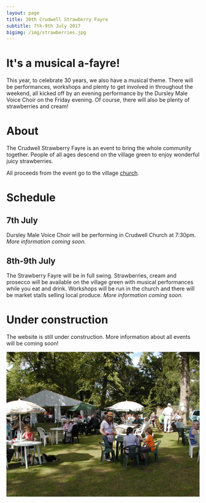 ```yaml
---
layout: page
title: 30th Crudwell Strawberry Fayre
subtitle: 7th-9th July 2017
bigimg: /img/strawberries.jpg
---
```


# It's a musical a-fayre!

This year, to celebrate 30 years, we also have a musical theme. There will be performances, workshops and plenty to get involved in throughout the weekend, all kicked off by an evening performance by the Dursley Male Voice Choir on the Friday evening. Of course, there will also be plenty of strawberries and cream!


# About

The Crudwell Strawberry Fayre is an event to bring the whole community together. People of all ages descend on the village green to enjoy wonderful juicy strawberries.

All proceeds from the event go to the village [church](/church).


# Schedule

## 7th July
Dursley Male Voice Choir will be performing in Crudwell Church at 7:30pm. *More information coming soon.*

## 8th-9th July
The Strawberry Fayre will be in full swing. Strawberries, cream and prosecco will be available on the village green with musical performances while you eat and drink. Workshops will be run in the church and there will be market stalls selling local produce. *More information coming soon.*  


# Under construction

The website is still under construction. More information about all events will be coming soon!

![The Fayre](/img/fayre0.jpg)


